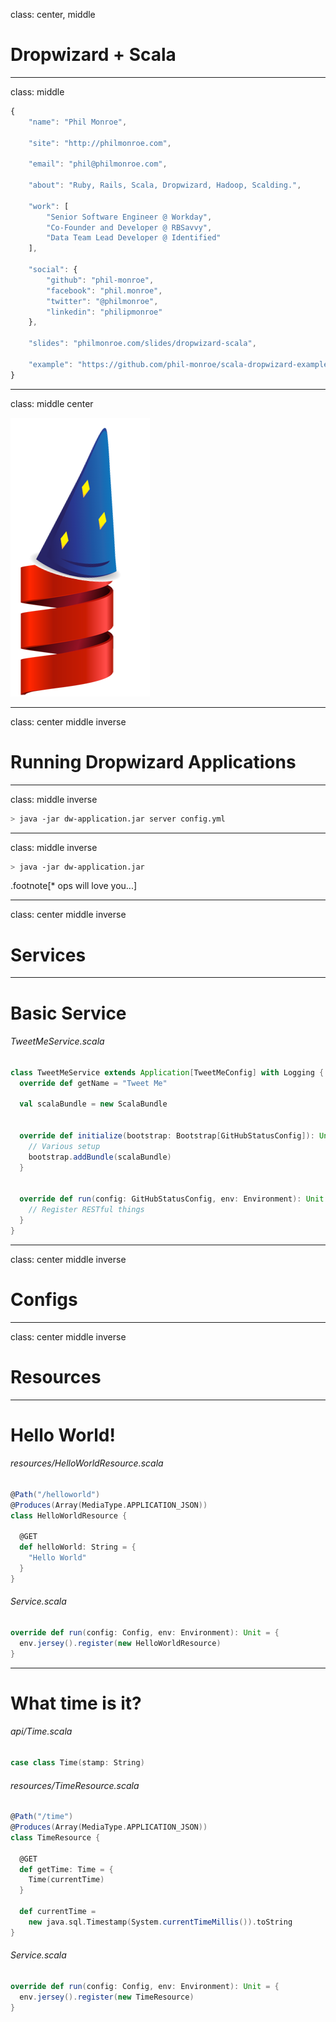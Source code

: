 class: center, middle

# Dropwizard + Scala


---
class: middle

``` javascript
{
    "name": "Phil Monroe",

    "site": "http://philmonroe.com",

    "email": "phil@philmonroe.com",

    "about": "Ruby, Rails, Scala, Dropwizard, Hadoop, Scalding.",

    "work": [
        "Senior Software Engineer @ Workday",
        "Co-Founder and Developer @ RBSavvy",
        "Data Team Lead Developer @ Identified"
    ],

    "social": {
        "github": "phil-monroe",
        "facebook": "phil.monroe",
        "twitter": "@philmonroe",
        "linkedin": "philipmonroe"
    },

    "slides": "philmonroe.com/slides/dropwizard-scala",

    "example": "https://github.com/phil-monroe/scala-dropwizard-example"
}
```


---
class: middle center

![scala](/img/dropwizard-scala.png)


---
class: center middle inverse

# Running Dropwizard Applications


---
class: middle inverse

``` sh
> java -jar dw-application.jar server config.yml
```

---
class: middle inverse

``` sh
> java -jar dw-application.jar
```

.footnote[\* ops will love you...]


---
class: center middle inverse

# Services

---
# Basic Service

###### TweetMeService.scala
``` scala
class TweetMeService extends Application[TweetMeConfig] with Logging {
  override def getName = "Tweet Me"

  val scalaBundle = new ScalaBundle


  override def initialize(bootstrap: Bootstrap[GitHubStatusConfig]): Unit = {
    // Various setup
    bootstrap.addBundle(scalaBundle)
  }


  override def run(config: GitHubStatusConfig, env: Environment): Unit = {
    // Register RESTful things
  }
}

```


---
class: center middle inverse

# Configs


---
class: center middle inverse

# Resources


---
# Hello World!

###### resources/HelloWorldResource.scala
``` scala
@Path("/helloworld")
@Produces(Array(MediaType.APPLICATION_JSON))
class HelloWorldResource {

  @GET
  def helloWorld: String = {
    "Hello World"
  }
}
```


###### Service.scala
``` scala
override def run(config: Config, env: Environment): Unit = {
  env.jersey().register(new HelloWorldResource)
}
```


---
# What time is it?

###### api/Time.scala
``` scala
case class Time(stamp: String)
```

###### resources/TimeResource.scala
``` scala
@Path("/time")
@Produces(Array(MediaType.APPLICATION_JSON))
class TimeResource {

  @GET
  def getTime: Time = {
    Time(currentTime)
  }

  def currentTime =
    new java.sql.Timestamp(System.currentTimeMillis()).toString
}
```


###### Service.scala
``` scala
override def run(config: Config, env: Environment): Unit = {
  env.jersey().register(new TimeResource)
}
```

